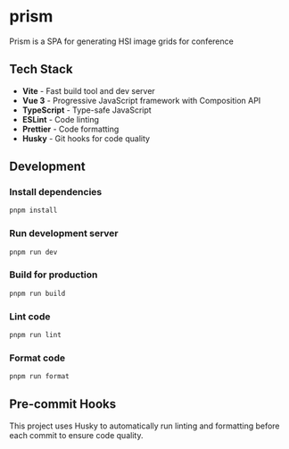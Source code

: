 # prism
Prism is a SPA for generating HSI image grids for conference

## Tech Stack
- **Vite** - Fast build tool and dev server
- **Vue 3** - Progressive JavaScript framework with Composition API
- **TypeScript** - Type-safe JavaScript
- **ESLint** - Code linting
- **Prettier** - Code formatting
- **Husky** - Git hooks for code quality

## Development

### Install dependencies
```bash
pnpm install
```

### Run development server
```bash
pnpm run dev
```

### Build for production
```bash
pnpm run build
```

### Lint code
```bash
pnpm run lint
```

### Format code
```bash
pnpm run format
```

## Pre-commit Hooks
This project uses Husky to automatically run linting and formatting before each commit to ensure code quality.
